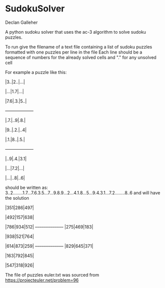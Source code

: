 # SudokuSolver
Declan Galleher

A python sudoku solver that uses the ac-3 algorithm to solve sudoku puzzles.

To run give the filename of a text file containing a list of sudoku puzzles formatted with one puzzles per line in the file
Each line should be a sequence of numbers for the already solved cells and "." for any unsolved cell

For example a puzzle like this:

|3..|2..|...|

|...|1.7|...|

|7.6|.3.|5..|

–––––––––––––

|.7.|..9|.8.|

|9..|.2.|..4|

|.1.|8..|.5.|

–––––––––––––  

|..9|.4.|3.1|

|...|7.2|...|

|...|..8|..6|

should be written as: 3..2........1.7...7.6.3.5...7...9.8.9...2...4.1.8...5...9.4.3.1...7.2........8..6
and will have the solution

|351|286|497|

|492|157|638|

|786|934|512|
–––––––––––––
|275|469|183|

|938|521|764|

|614|873|259|
–––––––––––––
|829|645|371|

|163|792|845|

|547|318|926|

The file of puzzles euler.txt was sourced from https://projecteuler.net/problem=96

